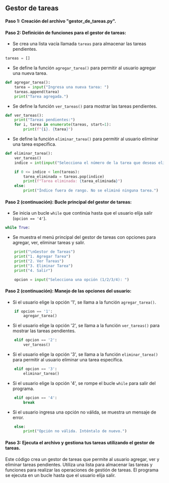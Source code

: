 ## Gestor de tareas
#### Paso 1: Creación del archivo "gestor_de_tareas.py".

#### Paso 2: Definición de funciones para el gestor de tareas:

- Se crea una lista vacía llamada `tareas` para almacenar las tareas pendientes.

```python
tareas = []
```

- Se define la función `agregar_tarea()` para permitir al usuario agregar una nueva tarea.

```python
def agregar_tarea():
    tarea = input("Ingresa una nueva tarea: ")
    tareas.append(tarea)
    print("Tarea agregada.")
```

- Se define la función `ver_tareas()` para mostrar las tareas pendientes.

```python
def ver_tareas():
    print("Tareas pendientes:")
    for i, tarea in enumerate(tareas, start=1):
        print(f"{i}. {tarea}")
```

- Se define la función `eliminar_tarea()` para permitir al usuario eliminar una tarea específica.

```python
def eliminar_tarea():
    ver_tareas()
    indice = int(input("Selecciona el número de la tarea que deseas eliminar: ")) - 1

    if 0 <= indice < len(tareas):
        tarea_eliminada = tareas.pop(indice)
        print(f"Tarea eliminada: {tarea_eliminada}")
    else:
        print("Índice fuera de rango. No se eliminó ninguna tarea.")
```

#### Paso 2 (continuación): Bucle principal del gestor de tareas:

- Se inicia un bucle `while` que continúa hasta que el usuario elija salir (`opcion == '4'`).

```python
while True:
```

- Se muestra el menú principal del gestor de tareas con opciones para agregar, ver, eliminar tareas y salir.

```python
    print("\nGestor de Tareas")
    print("1. Agregar Tarea")
    print("2. Ver Tareas")
    print("3. Eliminar Tarea")
    print("4. Salir")

    opcion = input("Selecciona una opción (1/2/3/4): ")
```

#### Paso 2 (continuación): Manejo de las opciones del usuario:

- Si el usuario elige la opción '1', se llama a la función `agregar_tarea()`.

```python
    if opcion == '1':
        agregar_tarea()
```

- Si el usuario elige la opción '2', se llama a la función `ver_tareas()` para mostrar las tareas pendientes.

```python
    elif opcion == '2':
        ver_tareas()
```

- Si el usuario elige la opción '3', se llama a la función `eliminar_tarea()` para permitir al usuario eliminar una tarea específica.

```python
    elif opcion == '3':
        eliminar_tarea()
```

- Si el usuario elige la opción '4', se rompe el bucle `while` para salir del programa.

```python
    elif opcion == '4':
        break
```

- Si el usuario ingresa una opción no válida, se muestra un mensaje de error.

```python
    else:
        print("Opción no válida. Inténtalo de nuevo.")
```

#### Paso 3: Ejecuta el archivo y gestiona tus tareas utilizando el gestor de tareas.

Este código crea un gestor de tareas que permite al usuario agregar, ver y eliminar tareas pendientes. Utiliza una lista para almacenar las tareas y funciones para realizar las operaciones de gestión de tareas. El programa se ejecuta en un bucle hasta que el usuario elija salir.